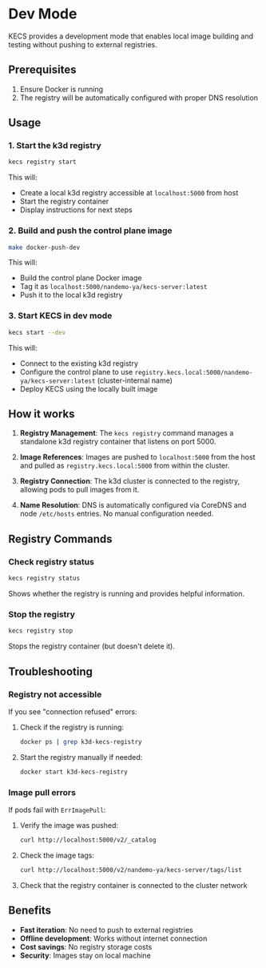 # Dev Mode

KECS provides a development mode that enables local image building and testing without pushing to external registries.

## Prerequisites

1. Ensure Docker is running
2. The registry will be automatically configured with proper DNS resolution

## Usage

### 1. Start the k3d registry

```bash
kecs registry start
```

This will:
- Create a local k3d registry accessible at `localhost:5000` from host
- Start the registry container
- Display instructions for next steps

### 2. Build and push the control plane image

```bash
make docker-push-dev
```

This will:
- Build the control plane Docker image
- Tag it as `localhost:5000/nandemo-ya/kecs-server:latest`
- Push it to the local k3d registry

### 3. Start KECS in dev mode

```bash
kecs start --dev
```

This will:
- Connect to the existing k3d registry
- Configure the control plane to use `registry.kecs.local:5000/nandemo-ya/kecs-server:latest` (cluster-internal name)
- Deploy KECS using the locally built image

## How it works

1. **Registry Management**: The `kecs registry` command manages a standalone k3d registry container that listens on port 5000.

2. **Image References**: Images are pushed to `localhost:5000` from the host and pulled as `registry.kecs.local:5000` from within the cluster.

3. **Registry Connection**: The k3d cluster is connected to the registry, allowing pods to pull images from it.

4. **Name Resolution**: DNS is automatically configured via CoreDNS and node `/etc/hosts` entries. No manual configuration needed.

## Registry Commands

### Check registry status

```bash
kecs registry status
```

Shows whether the registry is running and provides helpful information.

### Stop the registry

```bash
kecs registry stop
```

Stops the registry container (but doesn't delete it).

## Troubleshooting

### Registry not accessible

If you see "connection refused" errors:

1. Check if the registry is running:
   ```bash
   docker ps | grep k3d-kecs-registry
   ```

2. Start the registry manually if needed:
   ```bash
   docker start k3d-kecs-registry
   ```

### Image pull errors

If pods fail with `ErrImagePull`:

1. Verify the image was pushed:
   ```bash
   curl http://localhost:5000/v2/_catalog
   ```

2. Check the image tags:
   ```bash
   curl http://localhost:5000/v2/nandemo-ya/kecs-server/tags/list
   ```

3. Check that the registry container is connected to the cluster network

## Benefits

- **Fast iteration**: No need to push to external registries
- **Offline development**: Works without internet connection
- **Cost savings**: No registry storage costs
- **Security**: Images stay on local machine